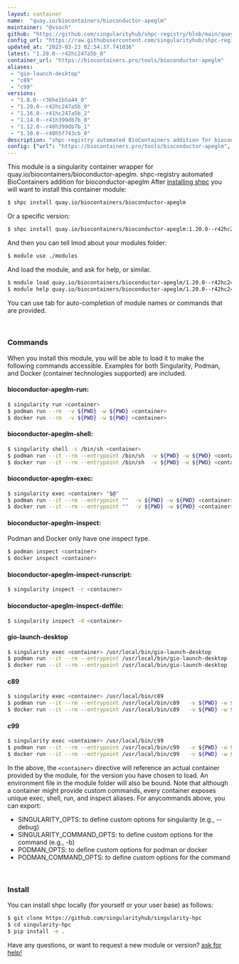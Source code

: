 ```yaml
---
layout: container
name:  "quay.io/biocontainers/bioconductor-apeglm"
maintainer: "@vsoch"
github: "https://github.com/singularityhub/shpc-registry/blob/main/quay.io/biocontainers/bioconductor-apeglm/container.yaml"
config_url: "https://raw.githubusercontent.com/singularityhub/shpc-registry/main/quay.io/biocontainers/bioconductor-apeglm/container.yaml"
updated_at: "2023-03-23 02:54:37.741036"
latest: "1.20.0--r42hc247a5b_0"
container_url: "https://biocontainers.pro/tools/bioconductor-apeglm"
aliases:
 - "gio-launch-desktop"
 - "c89"
 - "c99"
versions:
 - "1.8.0--r36he1b5a44_0"
 - "1.20.0--r42hc247a5b_0"
 - "1.16.0--r41hc247a5b_2"
 - "1.14.0--r41h399db7b_0"
 - "1.12.0--r40h399db7b_1"
 - "1.10.0--r40h5f743cb_0"
description: "shpc-registry automated BioContainers addition for bioconductor-apeglm"
config: {"url": "https://biocontainers.pro/tools/bioconductor-apeglm", "maintainer": "@vsoch", "description": "shpc-registry automated BioContainers addition for bioconductor-apeglm", "latest": {"1.20.0--r42hc247a5b_0": "sha256:e64fde9ccf4db404b61b98db2ff6544fc345fc23970e75ce3809a78b6992f8f4"}, "tags": {"1.8.0--r36he1b5a44_0": "sha256:44583dfba71bca0be5efe7e9f464234cad27a2ae0ab9d0d486fefc880536b933", "1.20.0--r42hc247a5b_0": "sha256:e64fde9ccf4db404b61b98db2ff6544fc345fc23970e75ce3809a78b6992f8f4", "1.16.0--r41hc247a5b_2": "sha256:928feb1d766aa96ab8fb56e7c23d2acde94a36ac1de834dc03cf0494aa8e9b59", "1.14.0--r41h399db7b_0": "sha256:a212ad3664cd6925c4124126cb07aa115f9a2c26f02d495ab814916da4ca4438", "1.12.0--r40h399db7b_1": "sha256:bdb87b987dbd2e8d28e0695d296c99152a1b81d5ead4af4c14c397c64bc27343", "1.10.0--r40h5f743cb_0": "sha256:d1e1d9b68910907967e3b0a9480560f60c1e25752363e6997178c261d5b2c493"}, "docker": "quay.io/biocontainers/bioconductor-apeglm", "aliases": {"gio-launch-desktop": "/usr/local/bin/gio-launch-desktop", "c89": "/usr/local/bin/c89", "c99": "/usr/local/bin/c99"}}
---
```


This module is a singularity container wrapper for quay.io/biocontainers/bioconductor-apeglm.
shpc-registry automated BioContainers addition for bioconductor-apeglm
After [installing shpc](#install) you will want to install this container module:


```bash
$ shpc install quay.io/biocontainers/bioconductor-apeglm
```

Or a specific version:

```bash
$ shpc install quay.io/biocontainers/bioconductor-apeglm:1.20.0--r42hc247a5b_0
```

And then you can tell lmod about your modules folder:

```bash
$ module use ./modules
```

And load the module, and ask for help, or similar.

```bash
$ module load quay.io/biocontainers/bioconductor-apeglm/1.20.0--r42hc247a5b_0
$ module help quay.io/biocontainers/bioconductor-apeglm/1.20.0--r42hc247a5b_0
```

You can use tab for auto-completion of module names or commands that are provided.

<br>

### Commands

When you install this module, you will be able to load it to make the following commands accessible.
Examples for both Singularity, Podman, and Docker (container technologies supported) are included.

#### bioconductor-apeglm-run:

```bash
$ singularity run <container>
$ podman run --rm  -v ${PWD} -w ${PWD} <container>
$ docker run --rm  -v ${PWD} -w ${PWD} <container>
```

#### bioconductor-apeglm-shell:

```bash
$ singularity shell -s /bin/sh <container>
$ podman run --it --rm --entrypoint /bin/sh  -v ${PWD} -w ${PWD} <container>
$ docker run --it --rm --entrypoint /bin/sh  -v ${PWD} -w ${PWD} <container>
```

#### bioconductor-apeglm-exec:

```bash
$ singularity exec <container> "$@"
$ podman run --it --rm --entrypoint ""  -v ${PWD} -w ${PWD} <container> "$@"
$ docker run --it --rm --entrypoint ""  -v ${PWD} -w ${PWD} <container> "$@"
```

#### bioconductor-apeglm-inspect:

Podman and Docker only have one inspect type.

```bash
$ podman inspect <container>
$ docker inspect <container>
```

#### bioconductor-apeglm-inspect-runscript:

```bash
$ singularity inspect -r <container>
```

#### bioconductor-apeglm-inspect-deffile:

```bash
$ singularity inspect -d <container>
```


#### gio-launch-desktop

```bash
$ singularity exec <container> /usr/local/bin/gio-launch-desktop
$ podman run --it --rm --entrypoint /usr/local/bin/gio-launch-desktop   -v ${PWD} -w ${PWD} <container> -c " $@"
$ docker run --it --rm --entrypoint /usr/local/bin/gio-launch-desktop   -v ${PWD} -w ${PWD} <container> -c " $@"
```


#### c89

```bash
$ singularity exec <container> /usr/local/bin/c89
$ podman run --it --rm --entrypoint /usr/local/bin/c89   -v ${PWD} -w ${PWD} <container> -c " $@"
$ docker run --it --rm --entrypoint /usr/local/bin/c89   -v ${PWD} -w ${PWD} <container> -c " $@"
```


#### c99

```bash
$ singularity exec <container> /usr/local/bin/c99
$ podman run --it --rm --entrypoint /usr/local/bin/c99   -v ${PWD} -w ${PWD} <container> -c " $@"
$ docker run --it --rm --entrypoint /usr/local/bin/c99   -v ${PWD} -w ${PWD} <container> -c " $@"
```



In the above, the `<container>` directive will reference an actual container provided
by the module, for the version you have chosen to load. An environment file in the
module folder will also be bound. Note that although a container
might provide custom commands, every container exposes unique exec, shell, run, and
inspect aliases. For anycommands above, you can export:

 - SINGULARITY_OPTS: to define custom options for singularity (e.g., --debug)
 - SINGULARITY_COMMAND_OPTS: to define custom options for the command (e.g., -b)
 - PODMAN_OPTS: to define custom options for podman or docker
 - PODMAN_COMMAND_OPTS: to define custom options for the command

<br>

### Install

You can install shpc locally (for yourself or your user base) as follows:

```bash
$ git clone https://github.com/singularityhub/singularity-hpc
$ cd singularity-hpc
$ pip install -e .
```

Have any questions, or want to request a new module or version? [ask for help!](https://github.com/singularityhub/singularity-hpc/issues)